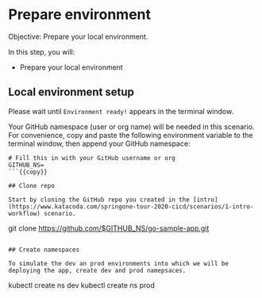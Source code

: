 # Prepare environment

Objective:
Prepare your local environment.

In this step, you will:
- Prepare your local environment

## Local environment setup
Please wait until `Environment ready!` appears in the terminal window.

Your GitHub namespace (user or org name) will be needed in this scenario. For convenience, copy and paste the following environment variable to the terminal window, then append your GitHub namespace:

```
# Fill this in with your GitHub username or org
GITHUB_NS=
```{{copy}}

## Clone repo

Start by cloning the GitHub repo you created in the [intro](https://www.katacoda.com/springone-tour-2020-cicd/scenarios/1-intro-workflow) scenario.

```
git clone https://github.com/$GITHUB_NS/go-sample-app.git
```{{execute}}

## Create namespaces

To simulate the dev an prod environments into which we will be deploying the app, create dev and prod namepsaces.

```
kubectl create ns dev
kubectl create ns prod
```{{execute}}

